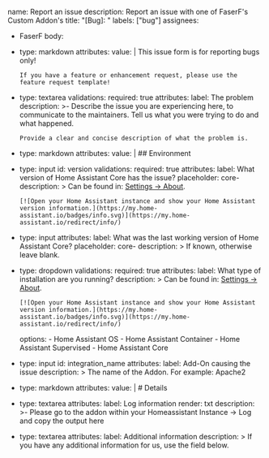 name: Report an issue
description: Report an issue with one of FaserF's Custom Addon's
title: "[Bug]: "
labels: ["bug"]
assignees:
  - FaserF
body:
  - type: markdown
    attributes:
      value: |
        This issue form is for reporting bugs only!

        If you have a feature or enhancement request, please use the feature request template!
  - type: textarea
    validations:
      required: true
    attributes:
      label: The problem
      description: >-
        Describe the issue you are experiencing here, to communicate to the
        maintainers. Tell us what you were trying to do and what happened.

        Provide a clear and concise description of what the problem is.
  - type: markdown
    attributes:
      value: |
        ## Environment
  - type: input
    id: version
    validations:
      required: true
    attributes:
      label: What version of Home Assistant Core has the issue?
      placeholder: core-
      description: >
        Can be found in: [Settings -> About](https://my.home-assistant.io/redirect/info/).

        [![Open your Home Assistant instance and show your Home Assistant version information.](https://my.home-assistant.io/badges/info.svg)](https://my.home-assistant.io/redirect/info/)
  - type: input
    attributes:
      label: What was the last working version of Home Assistant Core?
      placeholder: core-
      description: >
        If known, otherwise leave blank.
  - type: dropdown
    validations:
      required: true
    attributes:
      label: What type of installation are you running?
      description: >
        Can be found in: [Settings -> About](https://my.home-assistant.io/redirect/info/).

        [![Open your Home Assistant instance and show your Home Assistant version information.](https://my.home-assistant.io/badges/info.svg)](https://my.home-assistant.io/redirect/info/)
      options:
        - Home Assistant OS
        - Home Assistant Container
        - Home Assistant Supervised
        - Home Assistant Core
  - type: input
    id: integration_name
    attributes:
      label: Add-On causing the issue
      description: >
        The name of the Addon. For example: Apache2
  - type: markdown
    attributes:
      value: |
        # Details
  - type: textarea
    attributes:
      label: Log information
      render: txt
      description: >-
        Please go to the addon within your Homeassistant Instance -> Log and copy the output here
  - type: textarea
    attributes:
      label: Additional information
      description: >
        If you have any additional information for us, use the field below.